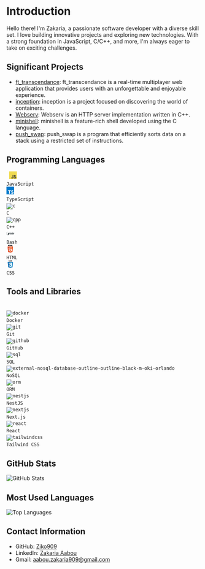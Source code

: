 # Introduction

Hello there! I'm Zakaria, a passionate software developer with a diverse skill set. I love building innovative projects and exploring new technologies. With a strong foundation in JavaScript, C/C++, and more, I'm always eager to take on exciting challenges.

## Significant Projects

- [ft_transcendance](https://github.com/Ziko909/ft_transcendance): ft_transcendance is a real-time multiplayer web application that provides users with an unforgettable and enjoyable experience.
- [inception](https://github.com/Ziko909/inception): inception is a project focused on discovering the world of containers.
- [Webserv](https://github.com/Ziko909/Webserv): Webserv is an HTTP server implementation written in C++.
- [minishell](https://github.com/Ziko909/minishell-42-cursus): minishell is a feature-rich shell developed using the C language.
- [push_swap](https://github.com/Ziko909/push_swap): push_swap is a program that efficiently sorts data on a stack using a restricted set of instructions.

## Programming Languages



 <code> <img height="20" alt="javascript" 
  src="https://raw.githubusercontent.com/github/explore/80688e429a7d4ef2fca1e82350fe8e3517d3494d/topics/javascript/javascript.png"> JavaScript </code>
<code> <img height="20" alt="typescript" src="https://raw.githubusercontent.com/github/explore/80688e429a7d4ef2fca1e82350fe8e3517d3494d/topics/typescript/typescript.png"> TypeScript </code>
<code> <img height="20" alt="c" src="https://img.icons8.com/color/48/000000/c-programming.png"> C </code>
<code> <img height="20" alt="cpp" src="https://img.icons8.com/color/48/000000/c-plus-plus-logo.png"> C++ </code>
 <code> <img height="20" alt="bash" src="https://raw.githubusercontent.com/github/explore/80688e429a7d4ef2fca1e82350fe8e3517d3494d/topics/bash/bash.png"> Bash </code>
<code> <img height="20" alt="html" src="https://raw.githubusercontent.com/github/explore/80688e429a7d4ef2fca1e82350fe8e3517d3494d/topics/html/html.png"> HTML </code>
<code> <img height="20" alt="css" src="https://raw.githubusercontent.com/github/explore/80688e429a7d4ef2fca1e82350fe8e3517d3494d/topics/css/css.png"> CSS </code>

## Tools and Libraries

 <code> <img height="20" alt="docker" src="https://img.icons8.com/color/48/ffffff/docker.png"> Docker  </code>
 <code> <img height="20" alt="git" src="https://img.icons8.com/color/48/ffffff/git.png"> Git </code>
 <code> <img height="20" alt="github" src="https://img.icons8.com/color/48/ffffff/github.png"> GitHub </code>
 <code> <img width="20" height="20" src="https://img.icons8.com/metro/26/sql.png" alt="sql"/> SQL </code>
 <code> <img width="20" height="20" src="https://img.icons8.com/external-outline-black-m-oki-orlando/32/external-nosql-database-outline-outline-black-m-oki-orlando.png" alt="external-nosql-database-outline-outline-black-m-oki-orlando"/> NoSQL </code>
 <code> <img height="20" alt="orm" src="https://simpleicons.org/icons/sequelize.svg"> ORM </code>
 <code> <img height="20" alt="nestjs" src="https://img.icons8.com/color/48/ffffff/nestjs.png"> NestJS </code>
 <code> <img width="20" height="20" src="https://img.icons8.com/fluency-systems-filled/48/nextjs.png" alt="nextjs"/> Next.js </code>
 <code> <img height="20" alt="react" src="https://img.icons8.com/color/48/ffffff/react-native.png"> React </code>
<code> <img height="20" alt="tailwindcss" src="https://img.icons8.com/color/48/ffffff/tailwindcss.png"> Tailwind CSS </code>

## GitHub Stats

![GitHub Stats](https://github-readme-stats.vercel.app/api?username=Ziko909&show_icons=true&theme=dark)

## Most Used Languages

![Top Languages](https://github-readme-stats.vercel.app/api/top-langs/?username=Ziko909&layout=compact&theme=dark)

## Contact Information

- GitHub: [Ziko909](https://github.com/Ziko909)
- LinkedIn: [Zakaria Aabou](https://www.linkedin.com/in/zakaria-aabou)
- Gmail: aabou.zakaria909@gmail.com
